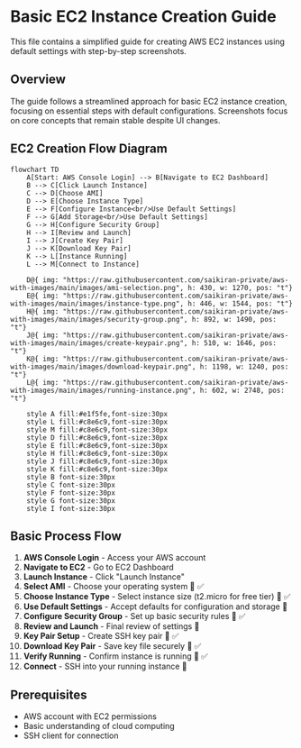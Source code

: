 # Basic EC2 Instance Creation Guide

This file contains a simplified guide for creating AWS EC2 instances using default settings with step-by-step screenshots.

## Overview

The guide follows a streamlined approach for basic EC2 instance creation, focusing on essential steps with default configurations. Screenshots focus on core concepts that remain stable despite UI changes.

## EC2 Creation Flow Diagram

```mermaid
flowchart TD
    A[Start: AWS Console Login] --> B[Navigate to EC2 Dashboard]
    B --> C[Click Launch Instance]
    C --> D[Choose AMI]
    D --> E[Choose Instance Type]
    E --> F[Configure Instance<br/>Use Default Settings]
    F --> G[Add Storage<br/>Use Default Settings]
    G --> H[Configure Security Group]
    H --> I[Review and Launch]
    I --> J[Create Key Pair]
    J --> K[Download Key Pair]
    K --> L[Instance Running]
    L --> M[Connect to Instance]
    
    D@{ img: "https://raw.githubusercontent.com/saikiran-private/aws-with-images/main/images/ami-selection.png", h: 430, w: 1270, pos: "t"}
    E@{ img: "https://raw.githubusercontent.com/saikiran-private/aws-with-images/main/images/instance-type.png", h: 446, w: 1544, pos: "t"}
    H@{ img: "https://raw.githubusercontent.com/saikiran-private/aws-with-images/main/images/security-group.png", h: 892, w: 1490, pos: "t"}
    J@{ img: "https://raw.githubusercontent.com/saikiran-private/aws-with-images/main/images/create-keypair.png", h: 510, w: 1646, pos: "t"}
    K@{ img: "https://raw.githubusercontent.com/saikiran-private/aws-with-images/main/images/download-keypair.png", h: 1198, w: 1240, pos: "t"}
    L@{ img: "https://raw.githubusercontent.com/saikiran-private/aws-with-images/main/images/running-instance.png", h: 602, w: 2748, pos: "t"}
    
    style A fill:#e1f5fe,font-size:30px
    style L fill:#c8e6c9,font-size:30px
    style M fill:#c8e6c9,font-size:30px
    style D fill:#c8e6c9,font-size:30px
    style E fill:#c8e6c9,font-size:30px
    style H fill:#c8e6c9,font-size:30px
    style J fill:#c8e6c9,font-size:30px
    style K fill:#c8e6c9,font-size:30px
    style B font-size:30px
    style C font-size:30px
    style F font-size:30px
    style G font-size:30px
    style I font-size:30px
```

## Basic Process Flow

1. **AWS Console Login** - Access your AWS account
2. **Navigate to EC2** - Go to EC2 Dashboard  
3. **Launch Instance** - Click "Launch Instance"
4. **Select AMI** - Choose your operating system 🔑 ✅
5. **Choose Instance Type** - Select instance size (t2.micro for free tier) 🔑 ✅
6. **Use Default Settings** - Accept defaults for configuration and storage 📝
7. **Configure Security Group** - Set up basic security rules 🔑 ✅
8. **Review and Launch** - Final review of settings 📝
9. **Key Pair Setup** - Create SSH key pair 🔑 ✅
10. **Download Key Pair** - Save key file securely 🔑 ✅
11. **Verify Running** - Confirm instance is running 🔑 ✅
12. **Connect** - SSH into your running instance 📝

## Prerequisites

- AWS account with EC2 permissions
- Basic understanding of cloud computing
- SSH client for connection
